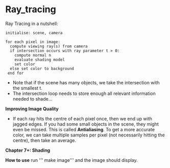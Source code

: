 # Ray_tracing

Ray Tracing in a nutshell:
```
initialise: scene, camera

for each pixel in image:
  compute viewing ray(s) from camera
  if intersection occurs with ray parameter t > 0:
    compute normal n
    evaluate shading model
    set color
  else set color to background
 end for
```
- Note that if the scene has many objects, we take the intersection with the smallest t.
- The intersection loop needs to store enough all relevant information needed to shade...

**Improving Image Quality**
- If each ray hits the centre of each pixel once, then we end up with jagged edges. If you had some small objects in the scene, they might even be missed. This is called **Antialiasing**. To get a more accurate color, we can take multiple samples per pixel (not necessarily hitting the centre), then take an average. 

**Chapter 7+: Shading**

**How to use**
run ''' make image''' and the image should display.


